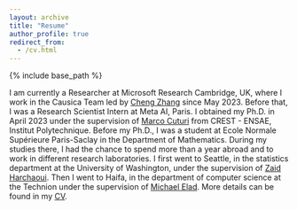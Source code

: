 ```yaml
---
layout: archive
title: "Resume"
author_profile: true
redirect_from:
  - /cv.html
---
```



{% include base_path %}

I am currently a Researcher at Microsoft Research Cambridge, UK, where I work in the Causica Team led by [Cheng Zhang](https://cheng-zhang.org) since May 2023. Before that, I was a Research Scientist Intern at Meta AI, Paris. I obtained my Ph.D. in April 2023 under the supervision of [Marco Cuturi](https://marcocuturi.net) from CREST - ENSAE, Institut Polytechnique. Before my Ph.D., I was a student at Ecole Normale Supérieure Paris-Saclay in the Department of Mathematics. During my studies there, I had the chance to spend more than a year abroad and to work in different research laboratories. I first went to Seattle, in the statistics department at the University of Washington, under the supervision of [Zaid Harchaoui](http://faculty.washington.edu/zaid/). Then I went to Haifa, in the department of computer science at the Technion under the supervision of [Michael Elad](https://elad.cs.technion.ac.il). More details can be found in my [CV](/files/cv_meyer.pdf).




  
